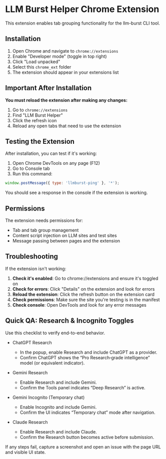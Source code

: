 # LLM Burst Helper Chrome Extension

This extension enables tab grouping functionality for the llm-burst CLI tool.

## Installation

1. Open Chrome and navigate to `chrome://extensions`
2. Enable "Developer mode" (toggle in top right)
3. Click "Load unpacked"
4. Select this `chrome_ext` folder
5. The extension should appear in your extensions list

## Important After Installation

**You must reload the extension after making any changes:**
1. Go to `chrome://extensions`
2. Find "LLM Burst Helper"
3. Click the refresh icon
4. Reload any open tabs that need to use the extension

## Testing the Extension

After installation, you can test if it's working:

1. Open Chrome DevTools on any page (F12)
2. Go to Console tab
3. Run this command:
```javascript
window.postMessage({ type: 'llmburst-ping' }, '*');
```

You should see a response in the console if the extension is working.

## Permissions

The extension needs permissions for:
- Tab and tab group management
- Content script injection on LLM sites and test sites
- Message passing between pages and the extension

## Troubleshooting

If the extension isn't working:

1. **Check it's enabled**: Go to chrome://extensions and ensure it's toggled on
2. **Check for errors**: Click "Details" on the extension and look for errors
3. **Reload the extension**: Click the refresh button on the extension card
4. **Check permissions**: Make sure the site you're testing is in the manifest
5. **Check console**: Open DevTools and look for any error messages

## Quick QA: Research & Incognito Toggles

Use this checklist to verify end-to-end behavior.

- ChatGPT Research
  - In the popup, enable Research and include ChatGPT as a provider.
  - Confirm ChatGPT shows the “Pro Research‑grade intelligence” model (or equivalent indicator).

- Gemini Research
  - Enable Research and include Gemini.
  - Confirm the Tools panel indicates “Deep Research” is active.

- Gemini Incognito (Temporary chat)
  - Enable Incognito and include Gemini.
  - Confirm the UI indicates “Temporary chat” mode after navigation.

- Claude Research
  - Enable Research and include Claude.
  - Confirm the Research button becomes active before submission.

If any steps fail, capture a screenshot and open an issue with the page URL and visible UI state.
